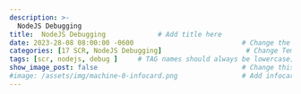 ```yaml
---
description: >-
  NodeJS Debugging
title:  NodeJS Debugging             # Add title here
date: 2023-28-08 08:00:00 -0600                           # Change the date to match completion date
categories: [17 SCR, NodeJS Debugging]                     # Change Templates to Writeup
tags: [scr, nodejs, debug ]     # TAG names should always be lowercase; replace template with writeup, and add relevant tags
show_image_post: false                                    # Change this to true
#image: /assets/img/machine-0-infocard.png                # Add infocard image here for post preview image
---
```



